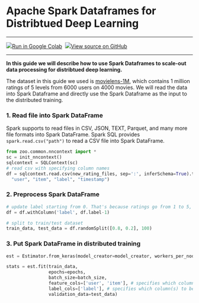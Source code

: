 # Apache Spark Dataframes for Distribtued Deep Learning

---

<a target="_blank" href="https://colab.research.google.com/github/intel-analytics/analytics-zoo/blob/master/docs/docs/colab-notebook/orca/quickstart/ncf_dataframe.ipynb"><img src="https://www.tensorflow.org/images/colab_logo_32px.png" />Run in Google Colab</a>&nbsp; <a target="_blank" href="https://github.com/intel-analytics/analytics-zoo/blob/master/docs/docs/colab-notebook/orca/quickstart/ncf_dataframe.ipynb"><img src="https://www.tensorflow.org/images/GitHub-Mark-32px.png" />View source on GitHub</a>

---
**In this guide we will describe how to use Spark Dataframes to scale-out data processing for distribtued deep learning.**

The dataset in this guide we used is [movielens-1M](https://grouplens.org/datasets/movielens/1m/), which contains 1 million ratings of 5 levels from 6000 users on 4000 movies. We will read the data into Spark Dataframe and directly use the Spark Dataframe as the input to the distributed training. 

### **1. Read file into Spark DataFrame** 

Spark supports to read files in CSV, JSON, TEXT, Parquet, and many more file formats into Spark DataFrame. Spark SQL provides `spark.read.csv("path")` to read a CSV file into Spark DataFrame. 

```python
from zoo.common.nncontext import *
sc = init_nncontext()
sqlcontext = SQLContext(sc)
# read csv with specifying column names
df = sqlcontext.read.csv(new_rating_files, sep=':', inferSchema=True).toDF(
  "user", "item", "label", "timestamp")
```

### **2. Preprocess Spark DataFrame** 

```python
# update label starting from 0. That's because ratings go from 1 to 5, while the matrix column index goes from 0 to 4
df = df.withColumn('label', df.label-1)

# split to train/test dataset
train_data, test_data = df.randomSplit([0.8, 0.2], 100)
```

### **3. Put Spark DataFrame in distributed training** 

```python
est = Estimator.from_keras(model_creator=model_creator, workers_per_node=1)

stats = est.fit(train_data,
                epochs=epochs,
                batch_size=batch_size,
                feature_cols=['user', 'item'], # specifies which column(s) to be used as inputs
                label_cols=['label'], # specifies which column(s) to be used as labels
                validation_data=test_data)
```
